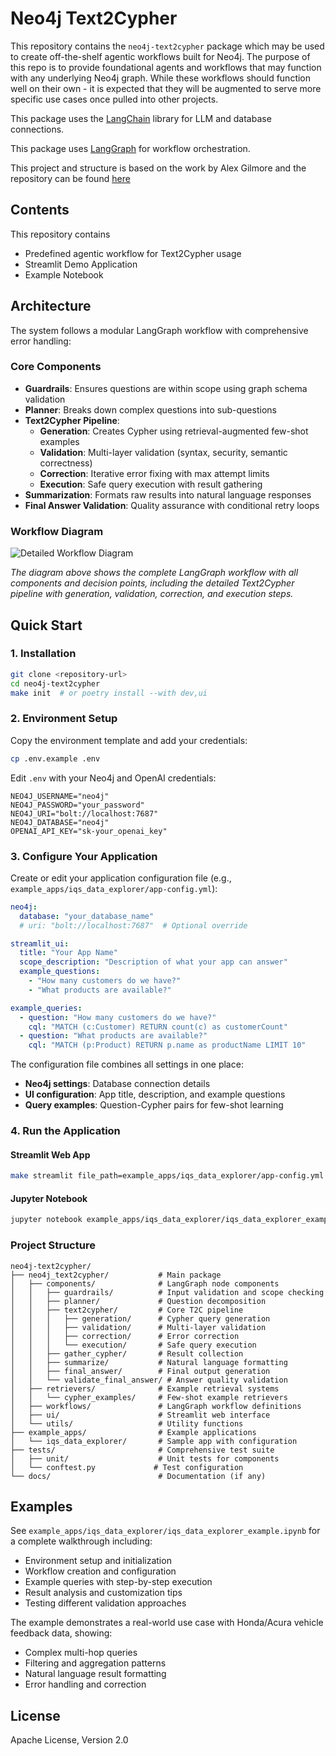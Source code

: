 # Neo4j Text2Cypher

This repository contains the `neo4j-text2cypher` package which may be used to create off-the-shelf agentic workflows built for Neo4j. The purpose of this repo is to provide foundational agents and workflows that may function with any underlying Neo4j graph. While these workflows should function well on their own - it is expected that they will be augmented to serve more specific use cases once pulled into other projects.

This package uses the [LangChain](https://github.com/langchain-ai) library for LLM and database connections.

This package uses [LangGraph](https://github.com/langchain-ai/langgraph) for workflow orchestration.

This project and structure is based on the work by Alex Gilmore and the repository can be found [here](https://github.com/neo4j-field/ps-genai-agents)

## Contents

This repository contains
* Predefined agentic workflow for Text2Cypher usage
* Streamlit Demo Application
* Example Notebook

## Architecture

The system follows a modular LangGraph workflow with comprehensive error handling:

### Core Components

- **Guardrails**: Ensures questions are within scope using graph schema validation
- **Planner**: Breaks down complex questions into sub-questions
- **Text2Cypher Pipeline**: 
  - **Generation**: Creates Cypher using retrieval-augmented few-shot examples
  - **Validation**: Multi-layer validation (syntax, security, semantic correctness)
  - **Correction**: Iterative error fixing with max attempt limits
  - **Execution**: Safe query execution with result gathering
- **Summarization**: Formats raw results into natural language responses
- **Final Answer Validation**: Quality assurance with conditional retry loops

### Workflow Diagram

![Detailed Workflow Diagram](docs/images/workflow_diagram_detailed.png)

*The diagram above shows the complete LangGraph workflow with all components and decision points, including the detailed Text2Cypher pipeline with generation, validation, correction, and execution steps.*

## Quick Start

### 1. Installation

```bash
git clone <repository-url>
cd neo4j-text2cypher
make init  # or poetry install --with dev,ui
```

### 2. Environment Setup

Copy the environment template and add your credentials:

```bash
cp .env.example .env
```

Edit `.env` with your Neo4j and OpenAI credentials:

```env
NEO4J_USERNAME="neo4j"
NEO4J_PASSWORD="your_password"
NEO4J_URI="bolt://localhost:7687"
NEO4J_DATABASE="neo4j"
OPENAI_API_KEY="sk-your_openai_key"
```

### 3. Configure Your Application

Create or edit your application configuration file (e.g., `example_apps/iqs_data_explorer/app-config.yml`):

```yaml
neo4j:
  database: "your_database_name"
  # uri: "bolt://localhost:7687"  # Optional override

streamlit_ui:
  title: "Your App Name"
  scope_description: "Description of what your app can answer"
  example_questions:
    - "How many customers do we have?"
    - "What products are available?"

example_queries:
  - question: "How many customers do we have?"
    cql: "MATCH (c:Customer) RETURN count(c) as customerCount"
  - question: "What products are available?"
    cql: "MATCH (p:Product) RETURN p.name as productName LIMIT 10"
```

The configuration file combines all settings in one place:
- **Neo4j settings**: Database connection details
- **UI configuration**: App title, description, and example questions
- **Query examples**: Question-Cypher pairs for few-shot learning

### 4. Run the Application

#### Streamlit Web App
```bash
make streamlit file_path=example_apps/iqs_data_explorer/app-config.yml
```

#### Jupyter Notebook
```bash
jupyter notebook example_apps/iqs_data_explorer/iqs_data_explorer_example.ipynb
```

### Project Structure

```
neo4j-text2cypher/
├── neo4j_text2cypher/           # Main package
│   ├── components/              # LangGraph node components
│   │   ├── guardrails/          # Input validation and scope checking
│   │   ├── planner/             # Question decomposition
│   │   ├── text2cypher/         # Core T2C pipeline
│   │   │   ├── generation/      # Cypher query generation
│   │   │   ├── validation/      # Multi-layer validation
│   │   │   ├── correction/      # Error correction
│   │   │   └── execution/       # Safe query execution
│   │   ├── gather_cypher/       # Result collection
│   │   ├── summarize/           # Natural language formatting
│   │   ├── final_answer/        # Final output generation
│   │   └── validate_final_answer/ # Answer quality validation
│   ├── retrievers/              # Example retrieval systems
│   │   └── cypher_examples/     # Few-shot example retrievers
│   ├── workflows/               # LangGraph workflow definitions
│   ├── ui/                      # Streamlit web interface
│   └── utils/                   # Utility functions
├── example_apps/                # Example applications
│   └── iqs_data_explorer/       # Sample app with configuration
├── tests/                       # Comprehensive test suite
│   ├── unit/                    # Unit tests for components
│   └── conftest.py             # Test configuration
└── docs/                        # Documentation (if any)
```

## Examples

See `example_apps/iqs_data_explorer/iqs_data_explorer_example.ipynb` for a complete walkthrough including:
- Environment setup and initialization
- Workflow creation and configuration
- Example queries with step-by-step execution
- Result analysis and customization tips
- Testing different validation approaches

The example demonstrates a real-world use case with Honda/Acura vehicle feedback data, showing:
- Complex multi-hop queries
- Filtering and aggregation patterns
- Natural language result formatting
- Error handling and correction

## License
Apache License, Version 2.0
